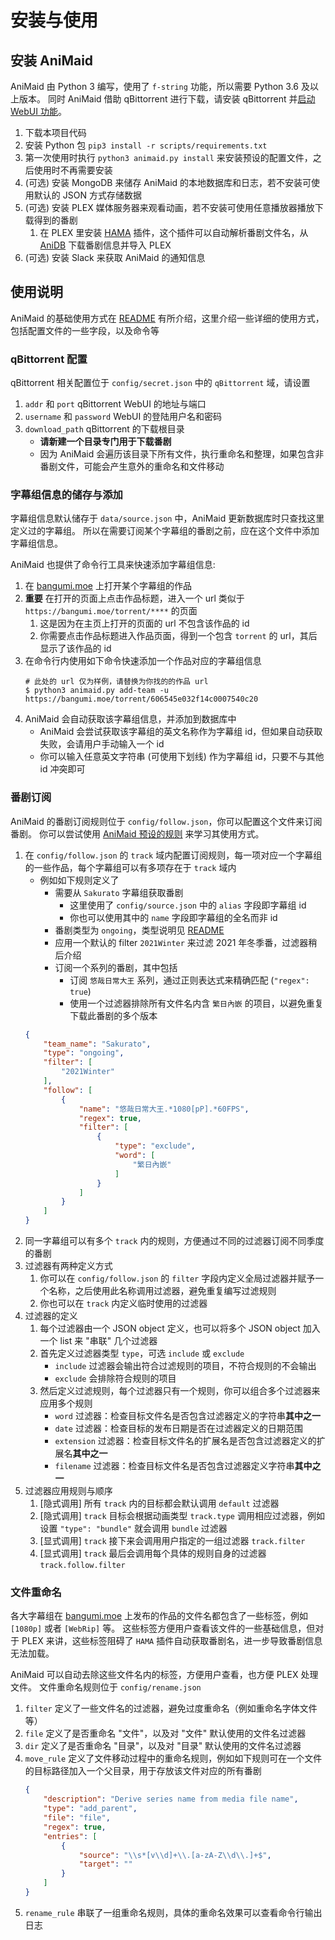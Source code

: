 # 安装与使用

## 安装 AniMaid

AniMaid 由 Python 3 编写，使用了 `f-string` 功能，所以需要 Python 3.6 及以上版本。
同时 AniMaid 借助 qBittorrent 进行下载，请安装 qBittorrent 并[启动 WebUI 功能](https://github.com/lgallard/qBittorrent-Controller/wiki/How-to-enable-the-qBittorrent-Web-UI)。

1. 下载本项目代码
2. 安装 Python 包 `pip3 install -r scripts/requirements.txt`
3. 第一次使用时执行 `python3 animaid.py install` 来安装预设的配置文件，之后使用时不再需要安装
4. (可选) 安装 MongoDB 来储存 AniMaid 的本地数据库和日志，若不安装可使用默认的 JSON 方式存储数据
5. (可选) 安装 PLEX 媒体服务器来观看动画，若不安装可使用任意播放器播放下载得到的番剧
   1. 在 PLEX 里安装 [HAMA](https://github.com/ZeroQI/Hama.bundle) 插件，这个插件可以自动解析番剧文件名，从 [AniDB](anidb.net) 下载番剧信息并导入 PLEX
6. (可选) 安装 Slack 来获取 AniMaid 的通知信息

## 使用说明

AniMaid 的基础使用方式在 [README](../README.md) 有所介绍，这里介绍一些详细的使用方式，包括配置文件的一些字段，以及命令等

### qBittorrent 配置

qBittorrent 相关配置位于 `config/secret.json` 中的 `qBittorrent` 域，请设置

1. `addr` 和 `port` qBittorrent WebUI 的地址与端口
2. `username` 和 `password` WebUI 的登陆用户名和密码
3. `download_path` qBittorrent 的下载根目录
   - **请新建一个目录专门用于下载番剧**
   - 因为 AniMaid 会遍历该目录下所有文件，执行重命名和整理，如果包含非番剧文件，可能会产生意外的重命名和文件移动


### 字幕组信息的储存与添加

字幕组信息默认储存于 `data/source.json` 中，AniMaid 更新数据库时只查找这里定义过的字幕组。
所以在需要订阅某个字幕组的番剧之前，应在这个文件中添加字幕组信息。

AniMaid 也提供了命令行工具来快速添加字幕组信息:

1. 在 [bangumi.moe](https://bangumi.moe) 上打开某个字幕组的作品
2. **重要** 在打开的页面上点击作品标题，进入一个 url 类似于 `https://bangumi.moe/torrent/****` 的页面
   1. 这是因为在主页上打开的页面的 url 不包含该作品的 id
   2. 你需要点击作品标题进入作品页面，得到一个包含 `torrent` 的 url，其后显示了该作品的 id
3. 在命令行内使用如下命令快速添加一个作品对应的字幕组信息
   ```shell
   # 此处的 url 仅为样例，请替换为你找的的作品 url
   $ python3 animaid.py add-team -u https://bangumi.moe/torrent/606545e032f14c0007540c20
   ```
4. AniMaid 会自动获取该字幕组信息，并添加到数据库中
   - AniMaid 会尝试获取该字幕组的英文名称作为字幕组 id，但如果自动获取失败，会请用户手动输入一个 id
   - 你可以输入任意英文字符串 (可使用下划线) 作为字幕组 id，只要不与其他 id 冲突即可

### 番剧订阅

AniMaid 的番剧订阅规则位于 `config/follow.json`，你可以配置这个文件来订阅番剧。
你可以尝试使用 [AniMaid 预设的规则](./example/follow.json) 来学习其使用方式。

1. 在 `config/follow.json` 的 `track` 域内配置订阅规则，每一项对应一个字幕组的一些作品，每个字幕组可以有多项存在于 `track` 域内
   - 例如如下规则定义了
      - 需要从 `Sakurato` 字幕组获取番剧
         - 这里使用了 `config/source.json` 中的 `alias` 字段即字幕组 id
         - 你也可以使用其中的 `name` 字段即字幕组的全名而非 id
      - 番剧类型为 `ongoing`，类型说明见 [README](../README.md)
      - 应用一个默认的 filter `2021Winter` 来过滤 2021 年冬季番，过滤器稍后介绍
      - 订阅一个系列的番剧，其中包括
         - 订阅 `悠哉日常大王` 系列，通过正则表达式来精确匹配 (`"regex": true`)
         - 使用一个过滤器排除所有文件名内含 `繁日內嵌` 的项目，以避免重复下载此番剧的多个版本
    ```json
    {
        "team_name": "Sakurato",
        "type": "ongoing",
        "filter": [
            "2021Winter"
        ],
        "follow": [
            {
                "name": "悠哉日常大王.*1080[pP].*60FPS",
                "regex": true,
                "filter": [
                    {
                        "type": "exclude",
                        "word": [
                            "繁日內嵌"
                        ]
                    }
                ]
            }
        ]
    }
    ```
2. 同一字幕组可以有多个 `track` 内的规则，方便通过不同的过滤器订阅不同季度的番剧
3. 过滤器有两种定义方式
   1. 你可以在 `config/follow.json` 的 `filter` 字段内定义全局过滤器并赋予一个名称，之后使用此名称调用过滤器，避免重复编写过滤规则
   2. 你也可以在 `track` 内定义临时使用的过滤器
4. 过滤器的定义
   1. 每个过滤器由一个 JSON object 定义，也可以将多个 JSON object 加入一个 list 来 "串联" 几个过滤器
   2. 首先定义过滤器类型 `type`，可选 `include` 或 `exclude`
      - `include` 过滤器会输出符合过滤规则的项目，不符合规则的不会输出
      - `exclude` 会排除符合规则的项目
   3. 然后定义过滤规则，每个过滤器只有一个规则，你可以组合多个过滤器来应用多个规则
      - `word` 过滤器：检查目标文件名是否包含过滤器定义的字符串**其中之一**
      - `date` 过滤器：检查目标的发布日期是否在过滤器定义的日期范围
      - `extension` 过滤器：检查目标文件名的扩展名是否包含过滤器定义的扩展名**其中之一**
      - `filename` 过滤器：检查目标文件名是否包含过滤器定义字符串**其中之一**
5. 过滤器应用规则与顺序
   1. [隐式调用] 所有 `track` 内的目标都会默认调用 `default` 过滤器
   2. [隐式调用] `track` 目标会根据动画类型 `track.type` 调用相应过滤器，例如设置 `"type": "bundle"` 就会调用 `bundle` 过滤器
   3. [显式调用] `track` 接下来会调用用户指定的一组过滤器 `track.filter`
   4. [显式调用] `track` 最后会调用每个具体的规则自身的过滤器 `track.follow.filter`


### 文件重命名

各大字幕组在 [bangumi.moe](https://bangumi.moe) 上发布的作品的文件名都包含了一些标签，例如 `[1080p]` 或者 `[WebRip]` 等。
这些标签方便用户查看该文件的一些基础信息，但对于 PLEX 来讲，这些标签阻碍了 `HAMA` 插件自动获取番剧名，进一步导致番剧信息无法加载。

AniMaid 可以自动去除这些文件名内的标签，方便用户查看，也方便 PLEX 处理文件。
文件重命名规则位于 `config/rename.json`

1. `filter` 定义了一些文件名的过滤器，避免过度重命名（例如重命名字体文件等）
2. `file` 定义了是否重命名 "文件"，以及对 "文件" 默认使用的文件名过滤器
3. `dir` 定义了是否重命名 "目录"，以及对 "目录" 默认使用的文件名过滤器
4. `move_rule` 定义了文件移动过程中的重命名规则，例如如下规则可在一个文件的目标路径加入一个父目录，用于存放该文件对应的所有番剧
    ```json
    {
        "description": "Derive series name from media file name",
        "type": "add_parent",
        "file": "file",
        "regex": true,
        "entries": [
            {
                "source": "\\s*[v\\d]+\\.[a-zA-Z\\d\\.]+$",
                "target": ""
            }
        ]
    }
    ```
5. `rename_rule` 串联了一组重命名规则，具体的重命名效果可以查看命令行输出日志
